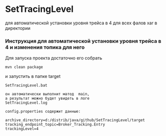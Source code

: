# SetTracingLevel
для автоматической установки уровня трейса в 4 для всех фалов xar в директории

### Инструкция для автоматической установки уровня трейса в 4 и изменения топика для него
Для запуска проекта достаточно его собрать  
````
mvn clean package
````
и запустить в папке target  
````
SetTracingLevel.bat

он автоматически выполнит матод  main,  
а результат можно будет увидеть в логе  
SetTracingLevel.log  

config.properties содержит данные:  

archive_directory=d:/distrib/java/github/SetTracingLevel/target
tracking_endpoint_topic=Broker_Tracking.Entry  
trackingLevel=4  
````
